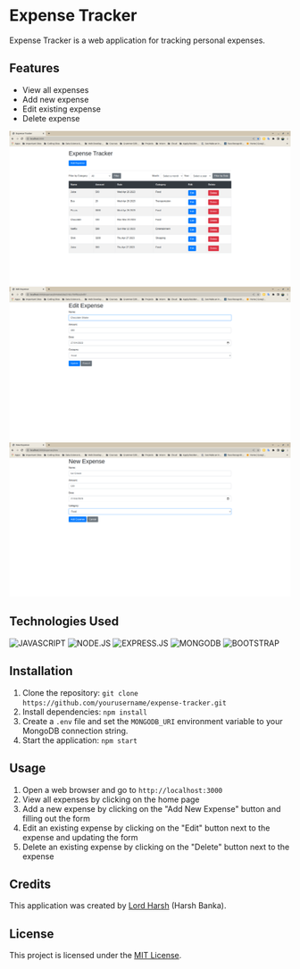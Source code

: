 # Expense Tracker

Expense Tracker is a web application for tracking personal expenses.

## Features

- View all expenses
- Add new expense
- Edit existing expense
- Delete expense

![Home Page](/images/homepage.png)
![Edit Expense Page](/images/edit.png)
![New Expense Page](/images/new.png)

## Technologies Used
![JAVASCRIPT](https://img.shields.io/badge/JavaScript-F7DF1E?style=for-the-badge&logo=javascript&logoColor=black)
![NODE.JS](https://img.shields.io/badge/Node.js-43853D?style=for-the-badge&logo=node.js&logoColor=white)
![EXPRESS.JS](https://img.shields.io/badge/Express.js-404D59?style=for-the-badge)
![MONGODB](https://img.shields.io/badge/MongoDB-4EA94B?style=for-the-badge&logo=mongodb&logoColor=white)
![BOOTSTRAP](https://img.shields.io/badge/Bootstrap-563D7C?style=for-the-badge&logo=bootstrap&logoColor=white)

## Installation

1. Clone the repository: `git clone https://github.com/yourusername/expense-tracker.git`
2. Install dependencies: `npm install`
3. Create a `.env` file and set the `MONGODB_URI` environment variable to your MongoDB connection string.
4. Start the application: `npm start`

## Usage

1. Open a web browser and go to `http://localhost:3000`
2. View all expenses by clicking on the home page
3. Add a new expense by clicking on the "Add New Expense" button and filling out the form
4. Edit an existing expense by clicking on the "Edit" button next to the expense and updating the form
5. Delete an existing expense by clicking on the "Delete" button next to the expense

## Credits

This application was created by [Lord Harsh](https://github.com/LordHarsh) (Harsh Banka).

## License

This project is licensed under the [MIT License](https://opensource.org/licenses/MIT).

